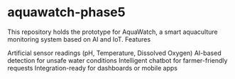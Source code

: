 # aquawatch-phase5
 This repository holds the prototype for AquaWatch, a smart aquaculture monitoring system based on AI and IoT. Features

Artificial sensor readings (pH, Temperature, Dissolved Oxygen)
AI-based detection for unsafe water conditions
Intelligent chatbot for farmer-friendly requests
Integration-ready for dashboards or mobile apps
